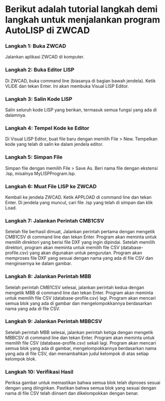 # Berikut adalah tutorial langkah demi langkah untuk menjalankan program AutoLISP di ZWCAD

### Langkah 1: Buka ZWCAD
Jalankan aplikasi ZWCAD di komputer.

### Langkah 2: Buka Editor LISP
Di ZWCAD, buka command line (biasanya di bagian bawah jendela).
Ketik VLIDE dan tekan Enter. Ini akan membuka Visual LISP Editor.

### Langkah 3: Salin Kode LISP
Salin seluruh kode LISP yang berikan, termasuk semua fungsi yang ada di dalamnya.

### Langkah 4: Tempel Kode ke Editor
Di Visual LISP Editor, buat file baru dengan memilih File > New.
Tempelkan kode yang telah di salin ke dalam jendela editor.

### Langkah 5: Simpan File
Simpan file dengan memilih File > Save As.
Beri nama file dengan ekstensi .lsp, misalnya MyLISPProgram.lsp.

### Langkah 6: Muat File LISP ke ZWCAD
Kembali ke jendela ZWCAD.
Ketik APPLOAD di command line dan tekan Enter.
Di jendela yang muncul, cari file .lsp yang telah di simpan dan klik Load.

### Langkah 7: Jalankan Perintah CMB1CSV
Setelah file berhasil dimuat, Jalankan perintah pertama dengan mengetik CMB1CSV di command line dan tekan Enter.
Program akan meminta untuk memilih direktori yang berisi file DXF yang ingin dipindai.
Setelah memilih direktori, program akan meminta untuk memilih file CSV (database-profile.csv) yang akan digunakan untuk pengurutan.
Program akan memproses file DXF yang sesuai dengan nama yang ada di file CSV dan menginsernya ke dalam gambar.

### Langkah 8: Jalankan Perintah MBB
Setelah perintah CMB1CSV selesai, jalankan perintah kedua dengan mengetik MBB di command line dan tekan Enter.
Program akan meminta untuk memilih file CSV (database-profile.csv) lagi.
Program akan mencari semua blok yang ada di gambar dan mengelompokkannya berdasarkan nama yang ada di file CSV.
   
### Langkah 9: Jalankan Perintah MBBCSV
Setelah perintah MBB selesai, jalankan perintah ketiga dengan mengetik MBBCSV di command line dan tekan Enter.
Program akan meminta untuk memilih file CSV (database-profile.csv) sekali lagi.
Program akan mencari semua blok yang ada di gambar, mengelompokkannya berdasarkan nama yang ada di file CSV, dan menambahkan judul kelompok di atas setiap kelompok blok.

### Langkah 10: Verifikasi Hasil
Periksa gambar untuk memastikan bahwa semua blok telah diproses sesuai dengan yang diinginkan.
Pastikan bahwa semua blok yang sesuai dengan nama di file CSV telah diinsert dan dikelompokkan dengan benar.
